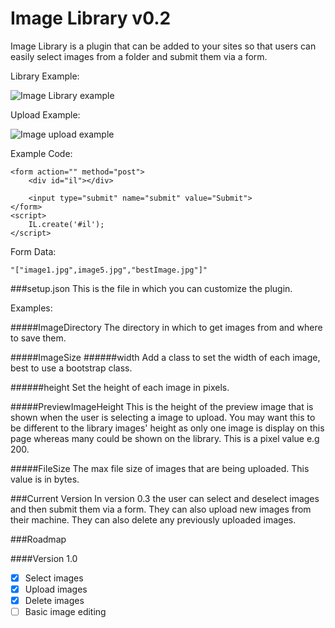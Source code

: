 Image Library v0.2
===

Image Library is a plugin that can be added to your sites so that users can easily select images from a folder and submit them via a form.

Library Example:

![Image Library example](http://imgur.com/E01UGnQ.png)

Upload Example:

![Image upload example](http://imgur.com/myVcMo7.png)

Example Code:

```
<form action="" method="post">
    <div id="il"></div>

    <input type="submit" name="submit" value="Submit">
</form>
<script>
    IL.create('#il');
</script>
```

Form Data:

```
"["image1.jpg",image5.jpg","bestImage.jpg"]"
```

###setup.json
This is the file in which you can customize the plugin.

Examples:

#####ImageDirectory
The directory in which to get images from and where to save them.

#####ImageSize
######width
Add a class to set the width of each image, best to use a bootstrap class.

######height
Set the height of each image in pixels.

#####PreviewImageHeight
This is the height of the preview image that is shown when the user is selecting a image to upload. You may want this to be different to the library images' height as only one image is display on this page whereas many could be shown on the library. This is a pixel value e.g 200.

#####FileSize
The max file size of images that are being uploaded. This value is in bytes.


###Current Version
In version 0.3 the user can select and deselect images and then submit them via a form. They can also upload new images from their machine. They can also delete any previously uploaded images.

###Roadmap

####Version 1.0
- [x] Select images
- [x] Upload images
- [x] Delete images
- [ ] Basic image editing